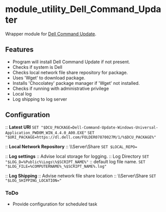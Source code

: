 # module_utility_Dell_Command_Updater

Wrapper module for [Dell Command Update](https://www.dell.com/support/kbdoc/en-us/000177325/dell-command-update).

## Features

- Program will install Dell Command Update if not present.
- Checks if system is Dell
- Checks local network file share repository for package.
- Uses 'Wget' to download package.
- Installs 'Chocolatey' package manager if 'Wget' not installed.
- Checks if running with administrative privilege
- Local log
- Log shipping to log server


## Configuration

::	**Latest URI**
`SET "$DCU_PACKAGE=Dell-Command-Update-Windows-Universal-Application_PWD0M_WIN_4.4.0_A00.EXE"`
`SET "$URI_PACKAGE=https://dl.dell.com/FOLDER07870027M/1/%$DCU_PACKAGE%"`

:: **Local Network Repository**
::	\\\Server\Share
`SET $LOCAL_REPO=`

:: **Log settings**
::	Advise local storage for logging.
::	Log Directory
`SET "$LOG_D=%Public%\Logs\%$SCRIPT_NAME%"`
::	default log file name.
`SET "$LOG_FILE=%COMPUTERNAME%_%$SCRIPT_NAME%.log"`

:: **Log Shipping**
::	Advise network file share location
::	\\\Server\Share
`SET "$LOG_SHIPPING_LOCATION="`


### ToDo

- Provide configuration for scheduled task